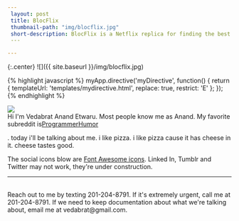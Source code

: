 ```yaml
---
 layout: post
 title: BlocFlix
 thumbnail-path: "img/blocflix.jpg"
 short-description: BlocFlix is a Netflix replica for finding the best movies and watching them online.
 ---

---
```

{:.center}
![]({{ site.baseurl }}/img/blocflix.jpg)

{% highlight javascript %}
myApp.directive('myDirective', function() {
    return {
        templateUrl: 'templates/mydirective.html',
        replace: true,
        restrict: 'E'
    };
});
{% endhighlight %}

<img class="col one right" src="/img/prof_pic.jpg">

<br/>
Hi I'm Vedabrat Anand Etwaru. Most people know me as Anand. My favorite subreddit is<a href="http://reddit.com/r/ProgrammerHumor" target="blank">ProgrammerHumor</a></p>. today i'll be talking about me. i like pizza. i like pizza cause it has cheese in it. cheese tastes good.

<p>The social icons blow are  <a href="http://fortawesome.github.io/Font-Awesome/" target="blank">Font Awesome icons</a>. Linked In, Tumblr and Twitter may not work, they're under construction.


<br/>
<hr/>
<br/>
<span class="contact icon center">
	<a href="mailto:vedabrat@gmail.com"><i class="fa fa-envelope-square"></i></a>
	<a href="https://github.com/vedabrat" target="_blank"><i class="fa fa-github-square"></i></a>
	<a href="https://www.linkedin.com" target="_blank"><i class="fa fa-linkedin-square"></i></a>
	<a href="http://tumblr.com/theemptybarrel" target="_blank"><i class="fa fa-tumblr-square"></i></a>
	<a href="https://twitter.com/vedabrat" target="_blank"><i class="fa fa-twitter-square"></i></a></span>

<div class="col three caption">
	Reach out to me by texting 201-204-8791. If it's extremely urgent, call me at 201-204-8791. If we need to keep documentation about what we're talking about, email me at vedabrat@gmail.com.
</div>
